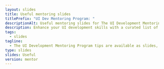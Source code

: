 ```yaml
---
layout: slides
title: Useful mentoring slides
titlePrefix: "UI Dev Mentoring Program: "
descriptionAlt: Useful mentoring slides for The UI Development Mentoring Program tips.
description: Enhance your UI development skills with a curated list of useful tips and advices, covering topics from coding best practices to design principles.
tags:
  - slides
tagline:
  - The UI Development Mentoring Program tips are available as slides, too.
type: slides
slides: Useful
version: mentor
---
```

